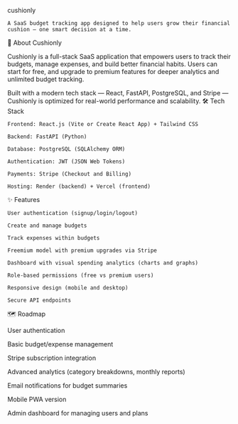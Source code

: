 cushionly

    A SaaS budget tracking app designed to help users grow their financial cushion — one smart decision at a time.

🚀 About Cushionly

Cushionly is a full-stack SaaS application that empowers users to track their budgets, manage expenses, and build better financial habits.
Users can start for free, and upgrade to premium features for deeper analytics and unlimited budget tracking.

Built with a modern tech stack — React, FastAPI, PostgreSQL, and Stripe — Cushionly is optimized for real-world performance and scalability.
🛠 Tech Stack

    Frontend: React.js (Vite or Create React App) + Tailwind CSS

    Backend: FastAPI (Python)

    Database: PostgreSQL (SQLAlchemy ORM)

    Authentication: JWT (JSON Web Tokens)

    Payments: Stripe (Checkout and Billing)

    Hosting: Render (backend) + Vercel (frontend)

✨ Features

    User authentication (signup/login/logout)

    Create and manage budgets

    Track expenses within budgets

    Freemium model with premium upgrades via Stripe

    Dashboard with visual spending analytics (charts and graphs)

    Role-based permissions (free vs premium users)

    Responsive design (mobile and desktop)

    Secure API endpoints

🗺 Roadmap

User authentication

Basic budget/expense management

Stripe subscription integration

Advanced analytics (category breakdowns, monthly reports)

Email notifications for budget summaries

Mobile PWA version

Admin dashboard for managing users and plans

